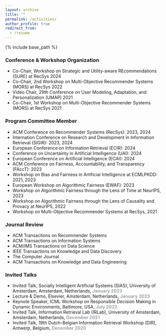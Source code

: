 ```yaml
---
layout: archive
title: ""
permalink: /activities/
author_profile: true
redirect_from:
  - /resume
---
```


{% include base_path %}

### Conference & Workshop Organization

<!-- * <span style='color:rgb(156,161,165);font-weight: bold;'>September 2024:</span> Co-Chair, Workshop on Strategic and Utility-aware REcommendations (SURE) at RecSys 2024 -->
* Co-Chair, Workshop on Strategic and Utility-aware REcommendations (SURE) at RecSys 2024
* Co-Chair, 2nd Workshop on Multi-Objective Recommender Systems (MORS) at RecSys 2022
* Video Chair, 29th Conference on User Modeling, Adaptation, and Personalization (UMAP) 2021
* Co-Chair, 1st Workshop on Multi-Objective Recommender Systems (MORS) at RecSys 2021

### Program Committee Member
* ACM Conference on Recommender Systems (RecSys): 2023, 2024
* Internation Conference on Research and Development in Information Retrieval (SIGIR): 2023, 2024
* European Conference on Information Retrieval (ECIR): 2024
* Conference on Uncertainty in Artificial Intelligence (UAI): 2024
* European Conference on Artificial Intelligence (ECAI): 2024
* ACM Conference on Fairness, Accountability, and Transparency (FAccT): 2023
* Workshop on Bias and Fairness in Artificial Intelligence at ECMLPKDD: 2021, 2023
* European Workshop on Algorithmic Fairness (EWAF): 2023
* Workshop on Algorithmic Fairness through the Lens of Time at NeurIPS, 2023
* Workshop on Algorithmic Fairness through the Lens of Causality and Provacy at NeurIPS, 2022 
* Workshop on Multi-Objective Recommender Systems at RecSys, 2021 

### Journal Review
* ACM Transactions on Recommender Systems
* ACM Transactions on Information Systems
* ACM/IMS Transactions on Data Science
* IEEE Transactions on Knowledge and Data Discovery
* The Computer Journal
* ACM Transactions on Knowledge and Data Engineering

### Invited Talks
* Invited Talk, Socially Intelligent Artificial Systems (SIAS), University of Amsterdam, Amsterdam, Netherlands, <span style='color:rgb(156,161,165);font-weight: bold;'>January 2023</span>
* Lecture & Demo, Elsevier, Amsterdam, Netherlands, <span style='color:rgb(156,161,165);font-weight: bold;'>January 2023</span>
* Keynote Speaker, ICML Workshop on Responsible Decision Making in Dynamic Environments, Baltimore, USA, <span style='color:rgb(156,161,165);font-weight: bold;'>July 2022</span>
* Invited Talk, Information Retrieval Lab (IRLab), University of Amsterdam, Amsterdam, Netherlands, <span style='color:rgb(156,161,165);font-weight: bold;'>December 2021</span>
* Invited Talk, 19th Dutch-Belgian Information Retrieval Workshop (DIR), Antwerp, Belgium, <span style='color:rgb(156,161,165);font-weight: bold;'>December 2020</span>
